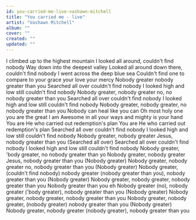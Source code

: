 ```yaml
---
id: you-carried-me-live-vashawn-mitchell
title: "You carried me - live"
artist: "Vashawn Mitchell"
album: ""
cover: ""
created: ""
updated: ""
---
```


I climbed up to the highest mountain
I looked all around, couldn't find nobody
Way down into the deepest valley
Looked all around down there, couldn't find nobody
I went across the deep blue sea
Couldn't find one to compare to your grace your love your mercy
Nobody greater nobody greater than you
Searched all over couldn't find nobody
I looked high and low still couldn't find nobody
Nobody greater, nobody greater no, no nobody greater than you
Searched all over couldn't find nobody
I looked high and low still couldn't find nobody
Nobody greater, nobody greater, no nobody greater than you
Nobody can heal like you can
Oh most holy one you are the great I am
Awesome in all your ways and mighty is your hand
You are He who carried out redemption's plan
You are He who carried out redemption's plan
Searched all over couldn't find nobody
I looked high and low still couldn't find nobody
Nobody greater, nobody greater Jesus, nobody greater than you
(Searched all over) Searched all over couldn't find nobody
I looked high and low still couldn't find nobody
Nobody greater, 'body greater, no nobody greater than yo
Nobody greater, nobody greater Jesus, nobody greater than you
(Nobody greater) Nobody greater, nobody greater no, nobody greater than you
(Nobody greater) Nobody greater, (couldn't find nobody) nobody greater (nobody greater than you), nobody greater than you
(Nobody greater) Nobody greater, nobody greater, nobody greater than you
Nobody greater than you eh
Nobody greater (no), nobody greater ('body greater), nobody greater than you
(Nobody greater) Nobody greater, nobody greater, nobody greater than you
Nobody greater, nobody greater, (nobody greater) nobody greater than you
(Nobody greater) Nobody greater, nobody greater (nobody greater), nobody greater than you